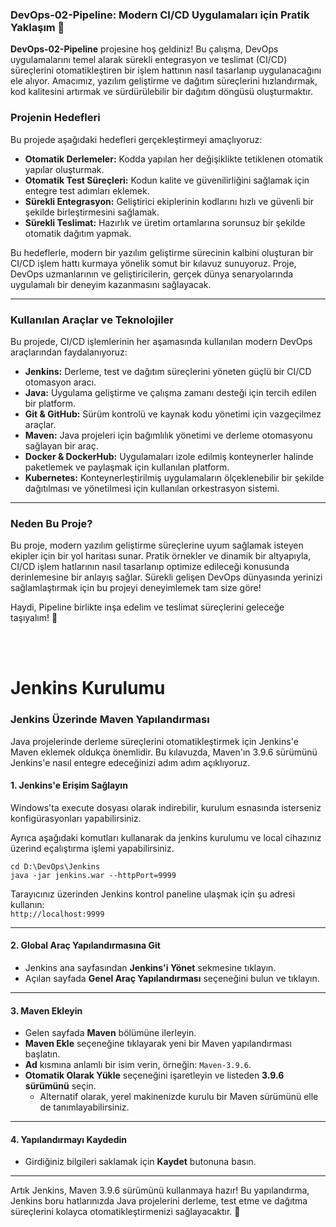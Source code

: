 ### DevOps-02-Pipeline: Modern CI/CD Uygulamaları için Pratik Yaklaşım 🚀

**DevOps-02-Pipeline** projesine hoş geldiniz! Bu çalışma, DevOps uygulamalarını temel alarak sürekli entegrasyon ve teslimat (CI/CD) süreçlerini otomatikleştiren bir işlem hattının nasıl tasarlanıp uygulanacağını ele alıyor. Amacımız, yazılım geliştirme ve dağıtım süreçlerini hızlandırmak, kod kalitesini artırmak ve sürdürülebilir bir dağıtım döngüsü oluşturmaktır.

### **Projenin Hedefleri**

Bu projede aşağıdaki hedefleri gerçekleştirmeyi amaçlıyoruz:

- **Otomatik Derlemeler:** Kodda yapılan her değişiklikte tetiklenen otomatik yapılar oluşturmak.
- **Otomatik Test Süreçleri:** Kodun kalite ve güvenilirliğini sağlamak için entegre test adımları eklemek.
- **Sürekli Entegrasyon:** Geliştirici ekiplerinin kodlarını hızlı ve güvenli bir şekilde birleştirmesini sağlamak.
- **Sürekli Teslimat:** Hazırlık ve üretim ortamlarına sorunsuz bir şekilde otomatik dağıtım yapmak.

Bu hedeflerle, modern bir yazılım geliştirme sürecinin kalbini oluşturan bir CI/CD işlem hattı kurmaya yönelik somut bir kılavuz sunuyoruz. Proje, DevOps uzmanlarının ve geliştiricilerin, gerçek dünya senaryolarında uygulamalı bir deneyim kazanmasını sağlayacak.

---

### **Kullanılan Araçlar ve Teknolojiler**

Bu projede, CI/CD işlemlerinin her aşamasında kullanılan modern DevOps araçlarından faydalanıyoruz:

- **Jenkins:** Derleme, test ve dağıtım süreçlerini yöneten güçlü bir CI/CD otomasyon aracı.
- **Java:** Uygulama geliştirme ve çalışma zamanı desteği için tercih edilen bir platform.
- **Git & GitHub:** Sürüm kontrolü ve kaynak kodu yönetimi için vazgeçilmez araçlar.
- **Maven:** Java projeleri için bağımlılık yönetimi ve derleme otomasyonu sağlayan bir araç.
- **Docker & DockerHub:** Uygulamaları izole edilmiş konteynerler halinde paketlemek ve paylaşmak için kullanılan platform.
- **Kubernetes:** Konteynerleştirilmiş uygulamaların ölçeklenebilir bir şekilde dağıtılması ve yönetilmesi için kullanılan orkestrasyon sistemi.

---

### **Neden Bu Proje?**

Bu proje, modern yazılım geliştirme süreçlerine uyum sağlamak isteyen ekipler için bir yol haritası sunar. Pratik örnekler ve dinamik bir altyapıyla, CI/CD işlem hatlarının nasıl tasarlanıp optimize edileceği konusunda derinlemesine bir anlayış sağlar. Sürekli gelişen DevOps dünyasında yerinizi sağlamlaştırmak için bu projeyi deneyimlemek tam size göre!

Haydi, Pipeline birlikte inşa edelim ve teslimat süreçlerini geleceğe taşıyalım! 🚀



<br></br>
# Jenkins Kurulumu
### Jenkins Üzerinde Maven Yapılandırması  
Java projelerinde derleme süreçlerini otomatikleştirmek için Jenkins'e Maven eklemek oldukça önemlidir. Bu kılavuzda, Maven'ın 3.9.6 sürümünü Jenkins'e nasıl entegre edeceğinizi adım adım açıklıyoruz.  

#### **1. Jenkins'e Erişim Sağlayın**  
Windows'ta execute dosyası olarak indirebilir, kurulum esnasında isterseniz konfigürasyonları yapabilirsiniz. 

Ayrıca aşağıdaki komutları kullanarak da jenkins kurulumu ve local cihazınız üzerind eçalıştırma işlemi yapabilirsiniz.

```
cd D:\DevOps\Jenkins
java -jar jenkins.war --httpPort=9999
```
Tarayıcınız üzerinden Jenkins kontrol paneline ulaşmak için şu adresi kullanın:  
`http://localhost:9999`  

---

#### **2. Global Araç Yapılandırmasına Git**  
- Jenkins ana sayfasından **Jenkins'i Yönet** sekmesine tıklayın.  
- Açılan sayfada **Genel Araç Yapılandırması** seçeneğini bulun ve tıklayın.  

---

#### **3. Maven Ekleyin**  
- Gelen sayfada **Maven** bölümüne ilerleyin.  
- **Maven Ekle** seçeneğine tıklayarak yeni bir Maven yapılandırması başlatın.  
- **Ad** kısmına anlamlı bir isim verin, örneğin: `Maven-3.9.6`.  
- **Otomatik Olarak Yükle** seçeneğini işaretleyin ve listeden **3.9.6 sürümünü** seçin.  
  - Alternatif olarak, yerel makinenizde kurulu bir Maven sürümünü elle de tanımlayabilirsiniz.  

---

#### **4. Yapılandırmayı Kaydedin**  
- Girdiğiniz bilgileri saklamak için **Kaydet** butonuna basın.  

---

Artık Jenkins, Maven 3.9.6 sürümünü kullanmaya hazır! Bu yapılandırma, Jenkins boru hatlarınızda Java projelerini derleme, test etme ve dağıtma süreçlerini kolayca otomatikleştirmenizi sağlayacaktır. 🎉
